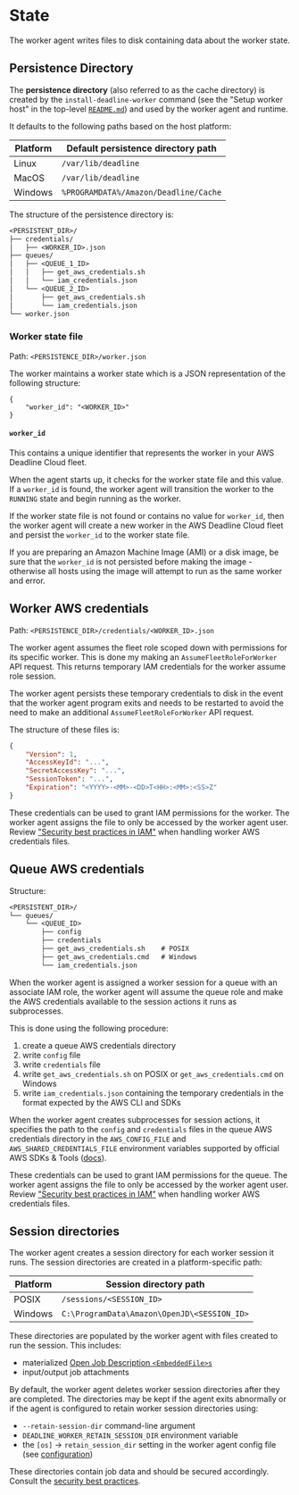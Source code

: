# State

The worker agent writes files to disk containing data about the worker state.

## Persistence Directory

The **persistence directory** (also referred to as the cache directory) is created by the
`install-deadline-worker` command (see the "Setup worker host" in the top-level
[`README.md`](../README.md)) and used by the worker agent and runtime.

It defaults to the following paths based on the host platform:

| Platform | Default persistence directory path |
| --- | --- |
| Linux | `/var/lib/deadline` |
| MacOS | `/var/lib/deadline` |
| Windows| `%PROGRAMDATA%/Amazon/Deadline/Cache` |

The structure of the persistence directory is:

```txt
<PERSISTENT_DIR>/
├── credentials/
│   ├── <WORKER_ID>.json
├── queues/
│   ├── <QUEUE_1_ID>
│   │   ├── get_aws_credentials.sh
│   │   └── iam_credentials.json
│   └── <QUEUE_2_ID>
│       ├── get_aws_credentials.sh
│       └── iam_credentials.json
└── worker.json
```

### Worker state file

Path: `<PERSISTENCE_DIR>/worker.json`

The worker maintains a worker state which is a JSON representation of the following structure:

```jsonc
{
    "worker_id": "<WORKER_ID>"
}
```

#### `worker_id`

This contains a unique identifier that represents the worker in your AWS Deadline Cloud fleet.

When the agent starts up, it checks for the worker state file and this value. If a `worker_id` is
found, the worker agent will transition the worker to the `RUNNING` state and begin running as the
worker.

If the worker state file is not found or contains no value for `worker_id`, then the worker agent
will create a new worker in the AWS Deadline Cloud fleet and persist the `worker_id` to the worker
state file.

If you are preparing an Amazon Machine Image (AMI) or a disk image, be sure that the `worker_id` is
not persisted before making the image - otherwise all hosts using the image will attempt to run as
the same worker and error.

## Worker AWS credentials

Path: `<PERSISTENCE_DIR>/credentials/<WORKER_ID>.json`

The worker agent assumes the fleet role scoped down with permissions for its specific worker. This
is done my making an `AssumeFleetRoleForWorker` API request. This returns temporary IAM credentials
for the worker assume role session.

The worker agent persists these temporary credentials to disk in the event that the worker agent
program exits and needs to be restarted to avoid the need to make an additional
`AssumeFleetRoleForWorker` API request.

The structure of these files is:

```json
{
    "Version": 1,
    "AccessKeyId": "...",
    "SecretAccessKey": "...",
    "SessionToken": "...",
    "Expiration": "<YYYY>-<MM>-<DD>T<HH>:<MM>:<SS>Z"
}
```

These credentials can be used to grant IAM permissions for the worker. The worker agent assigns the
file to only be accessed by the worker agent user. Review
["Security best practices in IAM"][iam-security-best-practices] when handling worker AWS credentials
files.

[iam-security-best-practices]: https://docs.aws.amazon.com/IAM/latest/UserGuide/best-practices.html#bp-workloads-use-roles

## Queue AWS credentials

Structure:

```txt
<PERSISTENT_DIR>/
└── queues/
    └── <QUEUE_ID>
        ├── config
        ├── credentials
        ├── get_aws_credentials.sh    # POSIX
        ├── get_aws_credentials.cmd   # Windows
        └── iam_credentials.json
```

When the worker agent is assigned a worker session for a queue with an associate IAM role, the
worker agent will assume the queue role and make the AWS credentials available to the session
actions it runs as subprocesses.

This is done using the following procedure:

1.  create a queue AWS credentials directory
2.  write `config` file
3.  write `credentials` file
4.  write `get_aws_credentials.sh` on POSIX or `get_aws_credentials.cmd` on Windows
5.  write `iam_credentials.json` containing the temporary credentials in the format expected
    by the AWS CLI and SDKs


When the worker agent creates subprocesses for session actions, it specifies the path to the
`config` and `credentials` files in the queue AWS credentials directory in the `AWS_CONFIG_FILE` and
`AWS_SHARED_CREDENTIALS_FILE` environment variables supported by official AWS SDKs & Tools
([docs][aws-config-credentials-path-override]).

These credentials can be used to grant IAM permissions for the queue. The worker agent assigns the
file to only be accessed by the worker agent user. Review ["Security best practices in
IAM"][iam-security-best-practices] when handling worker AWS credentials files.

[aws-config-credentials-path-override]: https://docs.aws.amazon.com/sdkref/latest/guide/file-location.html#file-location-change

## Session directories

The worker agent creates a session directory for each worker session it runs. The session
directories are created in a platform-specific path:

| Platform | Session directory path |
| --- | --- |
| POSIX | `/sessions/<SESSION_ID>` |
| Windows | `C:\ProgramData\Amazon\OpenJD\<SESSION_ID>` |

These directories are populated by the worker agent with files created to run the session. This
includes:

*   materialized [Open Job Description `<EmbeddedFile>s`][openjd-embedded-files]
*   input/output job attachments

[openjd-embedded-files]: https://github.com/OpenJobDescription/openjd-specifications/wiki/2023-09-Template-Schemas#6-embeddedfile

By default, the worker agent deletes worker session directories after they are completed. The
directories may be kept if the agent exits abnormally or if the agent is configured to retain
worker session directories using:

*   `--retain-session-dir` command-line argument
*   `DEADLINE_WORKER_RETAIN_SESSION_DIR` environment variable
*   the `[os]` &rarr; `retain_session_dir` setting in the worker agent config file (see [configuration][])

[configuration]: ./configuration.md

These directories contain job data and should be secured accordingly. Consult the
[security best practices][aws-deadline-cloud-security-best-practices].

[aws-deadline-cloud-security-best-practices]: https://docs.aws.amazon.com/deadline-cloud/latest/userguide/security-best-practices.html#worker-hosts
